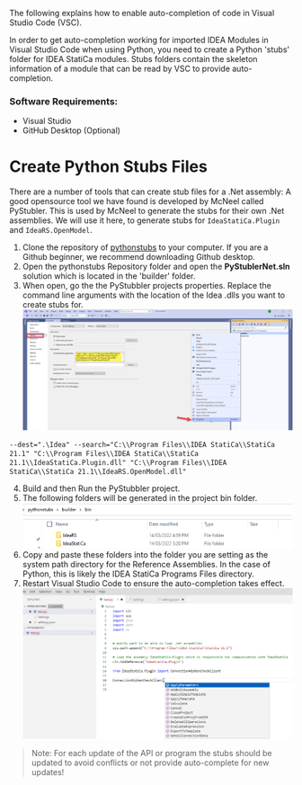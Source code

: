 The following explains how to enable auto-completion of code in Visual Studio Code (VSC). 

In order to get auto-completion working for imported IDEA Modules in Visual Studio Code when using Python, you need to create a Python 'stubs' folder for IDEA StatiCa modules. Stubs folders contain the skeleton information of a module that can be read by VSC to provide auto-completion. 

### Software Requirements:
* Visual Studio
* GitHub Desktop (Optional)

# Create Python Stubs Files

There are a number of tools that can create stub files for a .Net assembly: A good opensource tool we have found is developed by McNeel called PyStubler. This is used by McNeel to generate the stubs for their own .Net assemblies. We will use it here, to generate stubs for `IdeaStatiCa.Plugin` and `IdeaRS.OpenModel`.

1. Clone the repository of [pythonstubs](https://github.com/mcneel/pythonstubs) to your computer. If you are a Github beginner, we recommend downloading Github desktop.
2. Open the pythonstubs Repository folder and open the **PyStublerNet.sln** solution which is located in the 'builder' folder.   
3. When open, go the the PyStubbler projects properties. Replace the command line arguments with the location of the Idea .dlls you want to create stubs for. 
![properties](images/pythonstubs_setlinks.png) 
```
--dest=".\Idea" --search="C:\\Program Files\\IDEA StatiCa\\StatiCa 21.1" "C:\\Program Files\\IDEA StatiCa\\StatiCa 21.1\\IdeaStatiCa.Plugin.dll" "C:\\Program Files\\IDEA StatiCa\\StatiCa 21.1\\IdeaRS.OpenModel.dll"
```
4. Build and then Run the PyStubbler project.
5. The following folders will be generated in the project bin folder. 
![stubs folders](images/folders.png) 
6. Copy and paste these folders into the folder you are setting as the system path directory for the Reference Assemblies. In the case of Python, this is likely the IDEA StatiCa Programs Files directory. 
7. Restart Visual Studio Code to ensure the auto-completion takes effect. 
![VSC auto-complete](images/VSCautocomplete.png) 


> Note: For each update of the API or program the stubs should be updated to avoid conflicts or not provide auto-complete for new updates!
 



